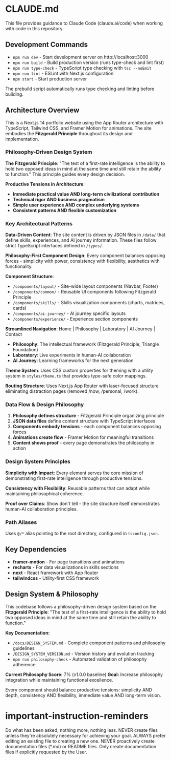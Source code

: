 # CLAUDE.md

This file provides guidance to Claude Code (claude.ai/code) when working with code in this repository.

## Development Commands

- `npm run dev` - Start development server on http://localhost:3000
- `npm run build` - Build production version (runs type-check and lint first)
- `npm run type-check` - TypeScript type checking with `tsc --noEmit`
- `npm run lint` - ESLint with Next.js configuration
- `npm start` - Start production server

The prebuild script automatically runs type checking and linting before building.

## Architecture Overview

This is a Next.js 14 portfolio website using the App Router architecture with TypeScript, Tailwind CSS, and Framer Motion for animations. The site embodies the **Fitzgerald Principle** throughout its design and implementation.

### Philosophy-Driven Design System

**The Fitzgerald Principle**: "The test of a first-rate intelligence is the ability to hold two opposed ideas in mind at the same time and still retain the ability to function." This principle guides every design decision.

**Productive Tensions in Architecture**:
- **Immediate practical value AND long-term civilizational contribution**
- **Technical rigor AND business pragmatism** 
- **Simple user experience AND complex underlying systems**
- **Consistent patterns AND flexible customization**

### Key Architectural Patterns

**Data-Driven Content**: The site content is driven by JSON files in `/data/` that define skills, experiences, and AI journey information. These files follow strict TypeScript interfaces defined in `/types/`.

**Philosophy-First Component Design**: Every component balances opposing forces - simplicity with power, consistency with flexibility, aesthetics with functionality.

**Component Structure**:
- `/components/layout/` - Site-wide layout components (Navbar, Footer)
- `/components/common/` - Reusable UI components following Fitzgerald Principle
- `/components/skills/` - Skills visualization components (charts, matrices, cards)
- `/components/ai-journey/` - AI journey specific layouts
- `/components/experience/` - Experience section components

**Streamlined Navigation**: Home | Philosophy | Laboratory | AI Journey | Contact
- **Philosophy**: The intellectual framework (Fitzgerald Principle, Triangle Foundation)
- **Laboratory**: Live experiments in human-AI collaboration  
- **AI Journey**: Learning frameworks for the next generation

**Theme System**: Uses CSS custom properties for theming with a utility system in `styles/theme.ts` that provides type-safe color mappings.

**Routing Structure**: Uses Next.js App Router with laser-focused structure eliminating distraction pages (removed /now, /personal, /work).

### Data Flow & Design Philosophy

1. **Philosophy defines structure** - Fitzgerald Principle organizing principle
2. **JSON data files** define content structure with TypeScript interfaces
3. **Components embody tensions** - each component balances opposing forces
4. **Animations create flow** - Framer Motion for meaningful transitions
5. **Content shows proof** - every page demonstrates the philosophy in action

### Design System Principles

**Simplicity with Impact**: Every element serves the core mission of demonstrating first-rate intelligence through productive tensions.

**Consistency with Flexibility**: Reusable patterns that can adapt while maintaining philosophical coherence.

**Proof over Claims**: Show don't tell - the site structure itself demonstrates human-AI collaboration principles.

### Path Aliases

Uses `@/*` alias pointing to the root directory, configured in `tsconfig.json`.

## Key Dependencies

- **framer-motion** - For page transitions and animations
- **recharts** - For data visualizations in skills sections
- **next** - React framework with App Router
- **tailwindcss** - Utility-first CSS framework

## Design System & Philosophy

This codebase follows a philosophy-driven design system based on the **Fitzgerald Principle**: "The test of a first-rate intelligence is the ability to hold two opposed ideas in mind at the same time and still retain the ability to function."

**Key Documentation:**
- `/docs/DESIGN_SYSTEM.md` - Complete component patterns and philosophy guidelines
- `/DESIGN_SYSTEM_VERSION.md` - Version history and evolution tracking
- `npm run philosophy-check` - Automated validation of philosophy adherence

**Current Philosophy Score:** 7% (v1.0.0 baseline)
**Goal:** Increase philosophy integration while maintaining functional excellence.

Every component should balance productive tensions: simplicity AND depth, consistency AND flexibility, immediate value AND long-term vision.

# important-instruction-reminders
Do what has been asked; nothing more, nothing less.
NEVER create files unless they're absolutely necessary for achieving your goal.
ALWAYS prefer editing an existing file to creating a new one.
NEVER proactively create documentation files (*.md) or README files. Only create documentation files if explicitly requested by the User.